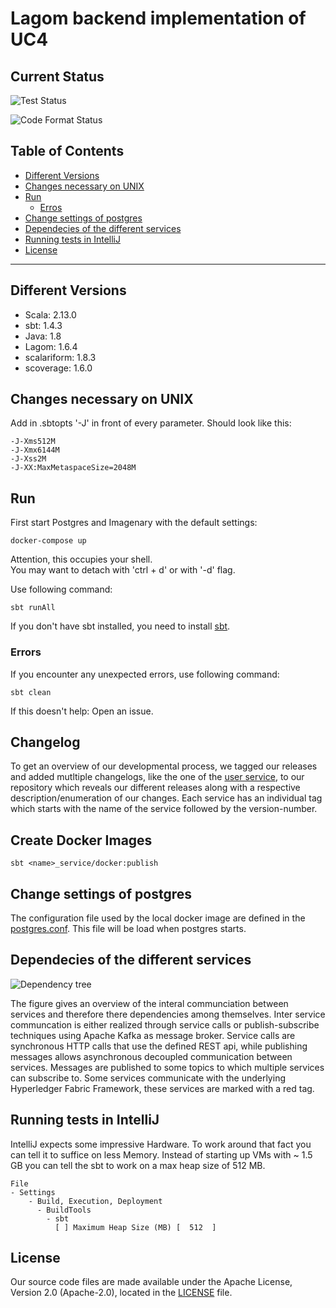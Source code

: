 # Lagom backend implementation of UC4

## Current Status
![Test Status](https://github.com/upb-uc4/lagom-core/workflows/Lagom%20Test%20Pipeline/badge.svg)

![Code Format Status](https://github.com/upb-uc4/lagom-core/workflows/Lagom%20Code%20Format%20Check%20Pipeline/badge.svg)

## Table of Contents

  * [Different Versions](###-Different-Versions)
  * [Changes necessary on UNIX](###-Changes-necessary-on-UNIX)
  * [Run](##_Run)
    * [Erros](###-Errors)
  * [Change settings of postgres](##-Change-settings-of-postgres)
  * [Dependecies of the different services](##-Dependecies-of-the-different-services)
  * [Running tests in IntelliJ](##-Running-tests-in-IntelliJ)
  * [License](##_License)

---

## Different Versions
* Scala: 2.13.0  
* sbt: 1.4.3
* Java: 1.8
* Lagom: 1.6.4
* scalariform: 1.8.3
* scoverage: 1.6.0

## Changes necessary on UNIX
Add in .sbtopts '-J' in front of every parameter.
Should look like this:
```
-J-Xms512M
-J-Xmx6144M
-J-Xss2M
-J-XX:MaxMetaspaceSize=2048M
```

## Run
First start Postgres and Imagenary with the default settings:
```shell script
docker-compose up
```
Attention, this occupies your shell.  
You may want to detach with 'ctrl + d' or with '-d' flag. 

Use following command:
```shell script
sbt runAll
````
If you don\'t have sbt installed, you need to install [sbt](https://www.scala-sbt.org/).

### Errors
If you encounter any unexpected errors, use following command:
````shell script
sbt clean
````

If this doesn\'t help: Open an issue.

## Changelog

To get an overview of our developmental process, we tagged our releases and added mutltiple changelogs, like the one of the [user service](product_code/user_service/CHANGELOG.md), to our repository which reveals our different releases along with a respective description/enumeration of our changes.
Each service has an individual tag which starts with the name of the service followed by the version-number.

## Create Docker Images
````sbtshell
sbt <name>_service/docker:publish
````

## Change settings of postgres
The configuration file used by the local docker image
are defined in the [postgres.conf](product_code/docker/postgres.conf).
This file will be load when postgres starts.

## Dependecies of the different services
![Dependency tree](documentation/dependency_tree.jpg)

The figure gives an overview of the interal communciation between services and therefore there dependencies among themselves. Inter service communcation is either realized through service calls or publish-subscribe techniques using Apache Kafka as message broker. Service calls are synchronous HTTP calls that use the defined REST api, while publishing messages allows asynchronous decoupled communication between services. Messages are published to some topics to which multiple services can subscribe to. Some services communicate with the underlying Hyperledger Fabric Framework, these services are marked with a red tag.

## Running tests in IntelliJ
IntelliJ expects some impressive Hardware.
To work around that fact you can tell it to suffice on less Memory.
Instead of starting up VMs with ~ 1.5 GB you can tell the sbt to work on a max heap size of 512 MB.
````shell script
File
- Settings
    - Build, Execution, Deployment
      - BuildTools
        - sbt
          [ ] Maximum Heap Size (MB) [  512  ]
````

## License

Our source code files are made available under the Apache License, Version 2.0 (Apache-2.0), located in the [LICENSE](LICENSE) file.